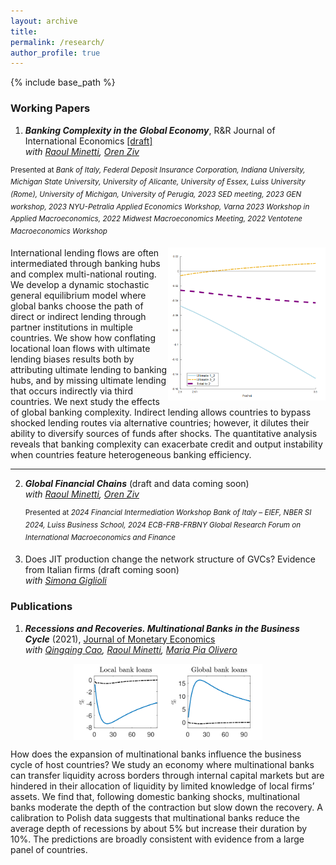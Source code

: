 ```yaml
---
layout: archive
title: 
permalink: /research/
author_profile: true
---
```


{% include base_path %}


### Working Papers
1. ***Banking Complexity in the Global Economy***,   R&R Journal of International Economics <a href="https://giacomo-romanini.github.io/files/MRZ_BankingPaths.pdf" target="_blank">[draft]</a>  \
 *with <a href="https://raoulminetti.weebly.com/" target="_blank">Raoul Minetti</a>, <a href="https://orenziv.org/" target="_blank">Oren Ziv</a>* 

<sup>Presented at *Bank of Italy, Federal Deposit Insurance Corporation, Indiana University, Michigan State University, University of Alicante, University of Essex, Luiss University (Rome), University of Michigan, University of Perugia, 2023 SED meeting, 2023 GEN workshop, 2023 NYU-Petralia Applied Economics Workshop, Varna 2023 Workshop in Applied Macroeconomics, 2022 Midwest Macroeconomics Meeting, 2022 Ventotene Macroeconomics Workshop* </sup>

 <img img align="right" src="https://github.com/giacomo-romanini/giacomo-romanini.github.io/blob/master/images/Complexity.png?raw=true" alt="drawing" width="50%"/>
International lending flows are often intermediated through banking hubs and complex multi-national routing. We develop a dynamic stochastic general equilibrium model where global banks choose the path of direct or indirect lending through partner institutions in multiple countries. We show how conflating locational loan flows with ultimate lending biases results both by attributing ultimate lending to banking hubs, and by missing ultimate lending that occurs indirectly via third countries. We next study the effects of global banking complexity. Indirect lending allows countries to bypass shocked lending routes via alternative countries; however, it dilutes their ability to diversify sources of funds after shocks. The quantitative analysis reveals that banking complexity can exacerbate credit and output instability when countries feature heterogeneous banking efficiency. 

---

2. ***Global Financial Chains*** (draft and data coming soon)\
*with <a href="https://raoulminetti.weebly.com/" target="_blank">Raoul Minetti</a>, <a href="https://orenziv.org/" target="_blank">Oren Ziv</a>*

    <sup>Presented at *2024 Financial Intermediation Workshop Bank of Italy – EIEF, NBER SI 2024, Luiss Business School, 2024 ECB-FRB-FRBNY Global Research Forum on International Macroeconomics and Finance* </sup>

3. Does JIT production change the network structure of GVCs? Evidence from Italian firms (draft coming soon) \
*with <a href="https://sites.google.com/carloalberto.org/simona-giglioli/home" target="_blank">Simona Giglioli</a>* 

### Publications

  1. ***Recessions and Recoveries. Multinational Banks in the Business Cycle*** (2021), <a href="https://www.sciencedirect.com/science/article/abs/pii/S0304393220300015" target="_blank"> Journal of Monetary Economics</a>  \
*with <a href="https://qingqingcao.weebly.com/" target="_blank">Qingqing Cao</a>, <a href="https://raoulminetti.weebly.com/" target="_blank">Raoul Minetti</a>, <a href="https://www.lebow.drexel.edu/people/mariaolivero" target="_blank">Maria Pia Olivero</a>* 


<p align="center">
  <img src="https://github.com/giacomo-romanini/giacomo-romanini.github.io/blob/master/images/JMEfig.png?raw=true" alt="drawing" align="center" width="60%"/>
</p>

How does the expansion of multinational banks influence the business cycle of host countries? We study an economy where multinational banks can transfer liquidity across borders through internal capital markets but are hindered in their allocation of liquidity by limited knowledge of local firms’ assets. We find that, following domestic banking shocks, multinational banks moderate the depth of the contraction but slow down the recovery. A calibration to Polish data suggests that multinational banks reduce the average depth of recessions by about 5% but increase their duration by 10%. The predictions are broadly consistent with evidence from a large panel of countries.




